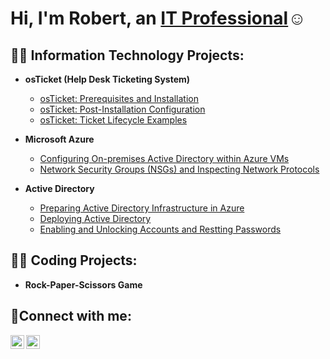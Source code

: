 <h1>Hi, I'm Robert, an <a href="https://linkedin.com/in/Robdoesntlinkyet">IT Professional</a>☺</h1>

<h2>👨‍💻 Information Technology Projects:</h2>

- <b>osTicket (Help Desk Ticketing System)</b>
  - [osTicket: Prerequisites and Installation](https://github.com/robertmoore3/osticket-prereqs)
  - [osTicket: Post-Installation Configuration](https://github.com/robertmoore3/post-install-config)
  - [osTicket: Ticket Lifecycle Examples](https://github.com/robertmoore3/ticket-lifecycle)
- <b>Microsoft Azure</b>
  - [Configuring On-premises Active Directory within Azure VMs](https://github.com/robertmoore3/configure-ad)
  - [Network Security Groups (NSGs) and Inspecting Network Protocols](https://github.com/robertmoore3/azure-network-protocols)
 
- <b>Active Directory</b>
  - [Preparing Active Directory Infrastructure in Azure](https://github.com/robertmoore3/ad-infrastructure)
  - [Deploying Active Directory](https://github.com/robertmoore3/deploying-ad)
  - [Enabling and Unlocking Accounts and Restting Passwords](https://github.com/robertmoore3/ad-accounts)
 
<h2>👨‍💻 Coding Projects:</h2>

- <b>Rock-Paper-Scissors Game</b>

<h2>🤳Connect with me:</h2>

[<img align="left" alt="Rob | LinkedIn" width="22px" src="https://cdn.jsdelivr.net/npm/simple-icons@v3/icons/linkedin.svg" />][linkedin]
[<img align="left" alt="Rob | Instagram" width="22px" src="https://cdn.jsdelivr.net/npm/simple-icons@v3/icons/instagram.svg" />][instagram]


[instagram]: https://www.instagram.com/Robdoesntlinkyet
[linkedin]: https://linkedin.com/in/Robdoesntlinkyet
